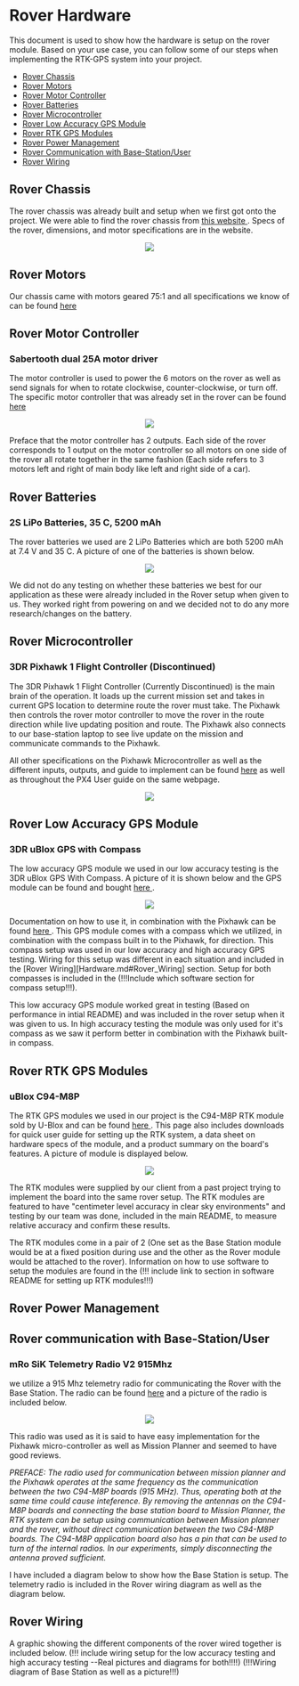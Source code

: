 # Rover Hardware

This document is used to show how the hardware is setup on the rover module. Based on your use case, you can follow some of our steps when implementing the RTK-GPS system into your project.

- [Rover Chassis](Hardware.md#rover-chassis)
- [Rover Motors](Hardware.md#rover-motors)
- [Rover Motor Controller](Hardware.md#rover-motor-controller)
- [Rover Batteries](Hardware.md#rover-batteries)
- [Rover Microcontroller](Hardware.md#rover-microcontroller)
- [Rover Low Accuracy GPS Module](Hardware.md#rover-low-accuracy-gps-module)
- [Rover RTK GPS Modules](Hardware.md#rover-rtk-gps-modules)
- [Rover Power Management](Hardware.md#rover-power-management)
- [Rover Communication with Base-Station/User](Hardware.md#rover-communication-with-base-stationuser)
- [Rover Wiring](Hardware.md#rover-wiring)

## Rover Chassis

<p align>
The rover chassis was already built and setup when we first got onto the project. We were able to find the rover chassis from <a href = https://www.generationrobots.com/en/401506-wild-thumper-6x6-chassis-with-75-1-motors.html> this website </a>. Specs of the rover, dimensions, and motor specifications are in the website.
</p>

<p align ="center">
  <img src = "https://github.com/Mercer-Robotics-Club/High_Accuracy_GPS/blob/main/Hardware/Images/Screenshot%20from%202022-03-28%2014-20-21.png" />
</p>


## Rover Motors

Our chassis came with motors geared 75:1 and all specifications we know of can be found <a href = https://www.generationrobots.com/en/401506-wild-thumper-6x6-chassis-with-75-1-motors.html> here </a>

## Rover Motor Controller
### Sabertooth dual 25A motor driver

The motor controller is used to power the 6 motors on the rover as well as send signals for when to rotate clockwise, counter-clockwise, or turn off. The specific motor controller that was already set in the rover can be found <a href = "https://www.dimensionengineering.com/products/sabertooth2x25">here</a>

<p align = "center">
  <img src = "https://github.com/Mercer-Robotics-Club/High_Accuracy_GPS/blob/main/Hardware/Images/Screenshot%20from%202022-03-28%2014-46-53.png" />
</p>
  
Preface that the motor controller has 2 outputs. Each side of the rover corresponds to 1 output on the motor controller so all motors on one side of the rover all rotate together in the same fashion (Each side refers to 3 motors left and right of main body like left and right side of a car).

## Rover Batteries
### 2S LiPo Batteries, 35 C, 5200 mAh

The rover batteries we used are 2 LiPo Batteries which are both 5200 mAh at 7.4 V and 35 C. A picture of one of the batteries is shown below. 

<p align = "center">
  <img src = "https://github.com/Mercer-Robotics-Club/High_Accuracy_GPS/blob/main/Hardware/Images/20220331_130618.jpg" />
</p>

We did not do any testing on whether these batteries we best for our application as these were already included in the Rover setup when given to us. They worked right from powering on and we decided not to do any more research/changes on the battery.

## Rover Microcontroller
### 3DR Pixhawk 1 Flight Controller (Discontinued)

The 3DR Pixhawk 1 Flight Controller (Currently Discontinued) is the main brain of the operation. It loads up the current mission set and takes in current GPS location to determine route the rover must take. The Pixhawk then controls the rover motor controller to move the rover in the route direction while live updating position and route. The Pixhawk also connects to our base-station laptop to see live update on the mission and communicate commands to the Pixhawk.

All other specifications on the Pixhawk Microcontroller as well as the different inputs, outputs, and guide to implement can be found <a href = "https://docs.px4.io/master/en/flight_controller/pixhawk.html">here</a> as well as throughout the PX4 User guide on the same webpage.

<p align = "center">
  <img src = "https://github.com/Mercer-Robotics-Club/High_Accuracy_GPS/blob/main/Hardware/Images/Screenshot%20from%202022-03-28%2014-50-32.png" />
</p>

## Rover Low Accuracy GPS Module
### 3DR uBlox GPS with Compass

The low accuracy GPS module we used in our low accuracy testing is the 3DR uBlox GPS With Compass. A picture of it is shown below and the GPS module can be found and bought <a href = https://uavsystemsinternational.com/products/3dr-ublox-gps-with-compass> here </a>.

<p align = "center">
  <img src = "https://github.com/Mercer-Robotics-Club/High_Accuracy_GPS/blob/main/Hardware/Images/GPS_TopAndSide.jpg" />
</p>

Documentation on how to use it, in combination with the Pixhawk can be found <a href = https://ardupilot.org/copter/docs/common-installing-3dr-ublox-gps-compass-module.html> here </a>. This GPS module comes with a compass which we utilized, in combination with the compass built in to the Pixhawk, for direction. This compass setup was used in our low accuracy and high accuracy GPS testing. Wiring for this setup was different in each situation and included in the [Rover Wiring][Hardware.md#Rover_Wiring] section. Setup for both compasses is included in the (!!!Include which software section for compass setup!!!).

This low accuracy GPS module worked great in testing (Based on performance in intial README) and was included in the rover setup when it was given to us. In high accuracy testing the module was only used for it's compass as we saw it perform better in combination with the Pixhawk built-in compass.

## Rover RTK GPS Modules
### uBlox C94-M8P

The RTK GPS modules we used in our project is the C94-M8P RTK module sold by U-Blox and can be found <a href = https://www.u-blox.com/en/product/c94-m8p> here </a>. This page also includes downloads for quick user guide for setting up the RTK system, a data sheet on hardware specs of the module, and a product summary on the board's features. A picture of module is displayed below.

<p align = "center">
  <img src = "https://github.com/Mercer-Robotics-Club/High_Accuracy_GPS/blob/main/Hardware/Images/Screenshot%20from%202022-03-29%2016-59-35.png" />
</p>

The RTK modules were supplied by our client from a past project trying to implement the board into the same rover setup. The RTK modules are featured to have "centimeter level accuracy in clear sky environments" and testing by our team was done, included in the main README, to measure relative accuracy and confirm these results. 

The RTK modules come in a pair of 2 (One set as the Base Station module would be at a fixed position during use and the other as the Rover module would be attached to the rover). Information on how to use software to setup the modules are found in the (!!! include link to section in software README for setting up RTK modules!!!) 

## Rover Power Management

## Rover communication with Base-Station/User
### mRo SiK Telemetry Radio V2 915Mhz

we utilize a 915 Mhz telemetry radio for communicating the Rover with the Base Station. The radio can be found <a href = "https://store.mrobotics.io/mRo-SiK-Telemetry-Radio-V2-915Mhz-p/m10013-rk.htm">here</a> and a picture of the radio is included below.

<p align = "center">
  <img src = "https://github.com/Mercer-Robotics-Club/High_Accuracy_GPS/blob/main/Hardware/Images/M10013-RK-3T.jpg" />
</p>

This radio was used as it is said to have easy implementation for the Pixhawk micro-controller as well as Mission Planner and seemed to have good reviews.

*PREFACE: The radio used for communication between mission planner and the Pixhawk operates at the same frequency as the communication between the two C94-M8P boards (915 MHz). Thus, operating both at the same time could cause inteference. By removing the antennas on the C94-M8P boards and connecting the base station board to Mission Planner, the RTK system can be setup using communication between Mission planner and the rover, without direct communication between the two C94-M8P boards. The C94-M8P application board also has a pin that can be used to turn of the internal radios. In our experiments, simply disconnecting the antenna proved sufficient.*

I have included a diagram below to show how the Base Station is setup. The telemetry radio is included in the Rover wiring diagram as well as the diagram below.

## Rover Wiring
A graphic showing the different components of the rover wired together is included below. (!!! include wiring setup for the low accuracy testing and high accuracy testing --Real pictures and diagrams for both!!!!)
(!!!Wiring diagram of Base Station as well as a picture!!!)
